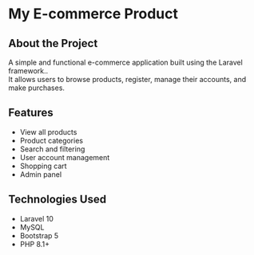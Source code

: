 # My E-commerce Product

## About the Project

A simple and functional e-commerce application built using the Laravel framework..  
It allows users to browse products, register, manage their accounts, and make purchases.

## Features

- View all products  
- Product categories  
- Search and filtering  
- User account management  
- Shopping cart  
- Admin panel  

## Technologies Used

- Laravel 10  
- MySQL  
- Bootstrap 5  
- PHP 8.1+

